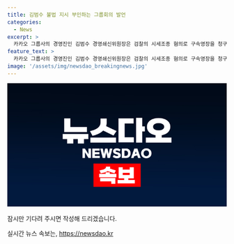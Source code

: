 ```yaml
---
title: 김범수 불법 지시 부인하는 그룹회의 발언
categories:
  - News
excerpt: >
  카카오 그룹사의 경영진인 김범수 경영쇄신위원장은 검찰의 시세조종 혐의로 구속영장을 청구한 것에 대해 어떤 불법 행위도 지시하거나 용인한 적 없다고 주장했습니다. 그는 그룹 회의에서 이 상황을 안타까워하며, 혐의는 사실이 아니라며 사실이 밝혀질 것을 믿는다고 언급했습니다. 또한, 이러한 상황에서도 카카오는 책무를 다하고, 동반 성장과 주주가치 제고를 위해 최선을 다할 것이라고 강조했습니다. 이에 따라서, 그의 경영 리스크가 계열사 경영에 영향을 줄 수 있어 임시 그룹회의가 열렸는데, 이는 카카오뱅크의 대주주 적격성을 재검토할 수도 있음을 시사하고 있습니다.
feature_text: >
  카카오 그룹사의 경영진인 김범수 경영쇄신위원장은 검찰의 시세조종 혐의로 구속영장을 청구한 것에 대해 어떤 불법 행위도 지시하거나 용인한 적 없다고 주장했습니다. 그는 그룹 회의에서 이 상황을 안타까워하며, 혐의는 사실이 아니라며 사실이 밝혀질 것을 믿는다고 언급했습니다. 또한, 이러한 상황에서도 카카오는 책무를 다하고, 동반 성장과 주주가치 제고를 위해 최선을 다할 것이라고 강조했습니다. 이에 따라서, 그의 경영 리스크가 계열사 경영에 영향을 줄 수 있어 임시 그룹회의가 열렸는데, 이는 카카오뱅크의 대주주 적격성을 재검토할 수도 있음을 시사하고 있습니다.
image: '/assets/img/newsdao_breakingnews.jpg'
---
```


<p><img src="/assets/img/newsdao_breakingnews.jpg" alt="firstkoreanews 속보" /></p>

<p>잠시만 기다려 주시면 작성해 드리겠습니다.</p>
실시간 뉴스 속보는, <a href="https://newsdao.kr" rel="dofollow">https://newsdao.kr</a>


